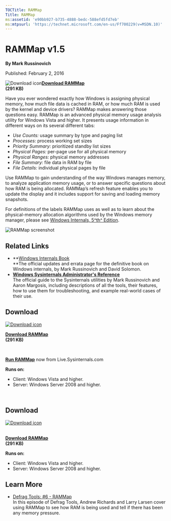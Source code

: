 ```yaml
--- 
TOCTitle: RAMMap
Title: RAMMap
ms:assetid: 'e90bb927-b735-4888-bedc-588efd5fd7eb'
ms:mtpsurl: 'https://technet.microsoft.com/en-us/Ff700229(v=MSDN.10)'
---
```


RAMMap v1.5
===========

**By Mark Russinovich**

Published: February 2, 2016

![Download
icon](/media/landing/sysinternals/download_sm.png)[**Download
RAMMap**  
](https://download.sysinternals.com/files/rammap.zip)**(291 KB)**


Have you ever wondered exactly how Windows is assigning physical memory,
how much file data is cached in RAM, or how much RAM is used by the
kernel and device drivers? RAMMap makes answering those questions easy.
RAMMap is an advanced physical memory usage analysis utility for Windows
Vista and higher. It presents usage information in different ways on its
several different tabs:

-   *Use Counts:* usage summary by type and paging list
-   *Processes:* process working set sizes
-   *Priority Summary:* prioritized standby list sizes
-   *Physical Pages:* per-page use for all physical memory
-   *Physical Ranges:* physical memory addresses
-   *File Summary:* file data in RAM by file
-   *File Details:* individual physical pages by file

Use RAMMap to gain understanding of the way Windows manages memory, to
analyze application memory usage, or to answer specific questions about
how RAM is being allocated. RAMMap’s refresh feature enables you to
update the display and it includes support for saving and loading memory
snapshots.

For definitions of the labels RAMMap uses as well as to learn about the
physical-memory allocation algorithms used by the Windows memory
manager, please see [Windows Internals, 5^th^
Edition](~/learn/windows-internals.md).

![RAMMap
screenshot](/media/landing/sysinternals/rammap_thumb.jpg)



## Related Links

-   **[Windows Internals
    Book](~/learn/windows-internals.md)  
    **The official updates and errata page for the definitive book on
    Windows internals, by Mark Russinovich and David Solomon.
-   [**Windows Sysinternals Administrator's Reference**  
    ](~/learn/troubleshooting-book.md)The
    official guide to the Sysinternals utilities by Mark Russinovich and
    Aaron Margosis, including descriptions of all the tools, their
    features, how to use them for troubleshooting, and example
    real-world cases of their use.



## Download 

[![Download
icon](/media/landing/sysinternals/download_sm.png)
](https://download.sysinternals.com/files/rammap.zip)

[**Download RAMMap**  
](https://download.sysinternals.com/files/rammap.zip)**(291 KB)**

 

[**Run RAMMap**](https://live.sysinternals.com/rammap.exe) now from
Live.Sysinternals.com

**Runs on:**

-   Client: Windows Vista and higher.
-   Server: Windows Server 2008 and higher.

 


<div class="RightAdRail">


## Download

[![Download
icon](/media/landing/sysinternals/download_sm.png)](https://download.sysinternals.com/files/rammap.zip)

[  
**Download
RAMMap**](https://download.sysinternals.com/files/rammap.zip)  
**(291 KB)**

**Runs on:**

-   Client: Windows Vista and higher.
-   Server: Windows Server 2008 and higher.



## Learn More

-   [Defrag Tools: \#6 -
    RAMMap](http://channel9.msdn.com/shows/defrag-tools/defrag-tools-6-rammap)  
    In this episode of Defrag Tools, Andrew Richards and Larry Larsen
    cover using RAMMap to see how RAM is being used and tell if there
    has been any memory pressure.


